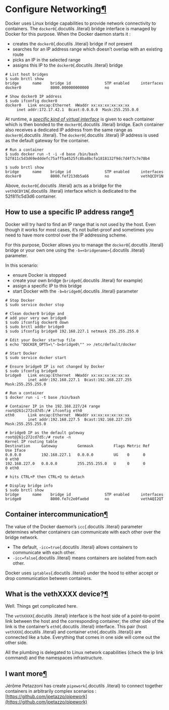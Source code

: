 Configure Networking[¶](#configure-networking "Permalink to this headline")
===========================================================================

Docker uses Linux bridge capabilities to provide network connectivity to
containers. The `docker0`{.docutils .literal} bridge interface is
managed by Docker for this purpose. When the Docker daemon starts it :

-   creates the `docker0`{.docutils .literal} bridge if not present
-   searches for an IP address range which doesn’t overlap with an
    existing route
-   picks an IP in the selected range
-   assigns this IP to the `docker0`{.docutils .literal} bridge

<!-- -->

    # List host bridges
    $ sudo brctl show
    bridge      name    bridge id               STP enabled     interfaces
    docker0             8000.000000000000       no

    # Show docker0 IP address
    $ sudo ifconfig docker0
    docker0   Link encap:Ethernet  HWaddr xx:xx:xx:xx:xx:xx
         inet addr:172.17.42.1  Bcast:0.0.0.0  Mask:255.255.0.0

At runtime, a [*specific kind of virtual interface*](#vethxxxx-device)
is given to each container which is then bonded to the
`docker0`{.docutils .literal} bridge. Each container also receives a
dedicated IP address from the same range as `docker0`{.docutils
.literal}. The `docker0`{.docutils .literal} IP address is used as the
default gateway for the container.

    # Run a container
    $ sudo docker run -t -i -d base /bin/bash
    52f811c5d3d69edddefc75aff5a4525fc8ba8bcfa1818132f9dc7d4f7c7e78b4

    $ sudo brctl show
    bridge      name    bridge id               STP enabled     interfaces
    docker0             8000.fef213db5a66       no              vethQCDY1N

Above, `docker0`{.docutils .literal} acts as a bridge for the
`vethQCDY1N`{.docutils .literal} interface which is dedicated to the
52f811c5d3d6 container.

How to use a specific IP address range[¶](#how-to-use-a-specific-ip-address-range "Permalink to this headline")
---------------------------------------------------------------------------------------------------------------

Docker will try hard to find an IP range that is not used by the host.
Even though it works for most cases, it’s not bullet-proof and sometimes
you need to have more control over the IP addressing scheme.

For this purpose, Docker allows you to manage the `docker0`{.docutils
.literal} bridge or your own one using the `-b=<bridgename>`{.docutils
.literal} parameter.

In this scenario:

-   ensure Docker is stopped
-   create your own bridge (`bridge0`{.docutils .literal} for example)
-   assign a specific IP to this bridge
-   start Docker with the `-b=bridge0`{.docutils .literal} parameter

<!-- -->

    # Stop Docker
    $ sudo service docker stop

    # Clean docker0 bridge and
    # add your very own bridge0
    $ sudo ifconfig docker0 down
    $ sudo brctl addbr bridge0
    $ sudo ifconfig bridge0 192.168.227.1 netmask 255.255.255.0

    # Edit your Docker startup file
    $ echo "DOCKER_OPTS=\"-b=bridge0\"" >> /etc/default/docker

    # Start Docker
    $ sudo service docker start

    # Ensure bridge0 IP is not changed by Docker
    $ sudo ifconfig bridge0
    bridge0   Link encap:Ethernet  HWaddr xx:xx:xx:xx:xx:xx
              inet addr:192.168.227.1  Bcast:192.168.227.255  Mask:255.255.255.0

    # Run a container
    $ docker run -i -t base /bin/bash

    # Container IP in the 192.168.227/24 range
    root@261c272cd7d5:/# ifconfig eth0
    eth0      Link encap:Ethernet  HWaddr xx:xx:xx:xx:xx:xx
              inet addr:192.168.227.5  Bcast:192.168.227.255  Mask:255.255.255.0

    # bridge0 IP as the default gateway
    root@261c272cd7d5:/# route -n
    Kernel IP routing table
    Destination     Gateway         Genmask         Flags Metric Ref    Use Iface
    0.0.0.0         192.168.227.1   0.0.0.0         UG    0      0        0 eth0
    192.168.227.0   0.0.0.0         255.255.255.0   U     0      0        0 eth0

    # hits CTRL+P then CTRL+Q to detach

    # Display bridge info
    $ sudo brctl show
    bridge      name    bridge id               STP enabled     interfaces
    bridge0             8000.fe7c2e0faebd       no              vethAQI2QT

Container intercommunication[¶](#container-intercommunication "Permalink to this headline")
-------------------------------------------------------------------------------------------

The value of the Docker daemon’s `icc`{.docutils .literal} parameter
determines whether containers can communicate with each other over the
bridge network.

-   The default, `-icc=true`{.docutils .literal} allows containers to
    communicate with each other.
-   `-icc=false`{.docutils .literal} means containers are isolated from
    each other.

Docker uses `iptables`{.docutils .literal} under the hood to either
accept or drop communication between containers.

What is the vethXXXX device?[¶](#what-is-the-vethxxxx-device "Permalink to this headline")
------------------------------------------------------------------------------------------

Well. Things get complicated here.

The `vethXXXX`{.docutils .literal} interface is the host side of a
point-to-point link between the host and the corresponding container;
the other side of the link is the container’s `eth0`{.docutils .literal}
interface. This pair (host `vethXXX`{.docutils .literal} and container
`eth0`{.docutils .literal}) are connected like a tube. Everything that
comes in one side will come out the other side.

All the plumbing is delegated to Linux network capabilities (check the
ip link command) and the namespaces infrastructure.

I want more[¶](#i-want-more "Permalink to this headline")
---------------------------------------------------------

Jérôme Petazzoni has create `pipework`{.docutils .literal} to connect
together containers in arbitrarily complex scenarios :
[https://github.com/jpetazzo/pipework](https://github.com/jpetazzo/pipework)
